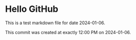 # Hello GitHub
This is a test markdown file for date 2024-01-06.

This commit was created at exactly 12:00 PM on 2024-01-06.
